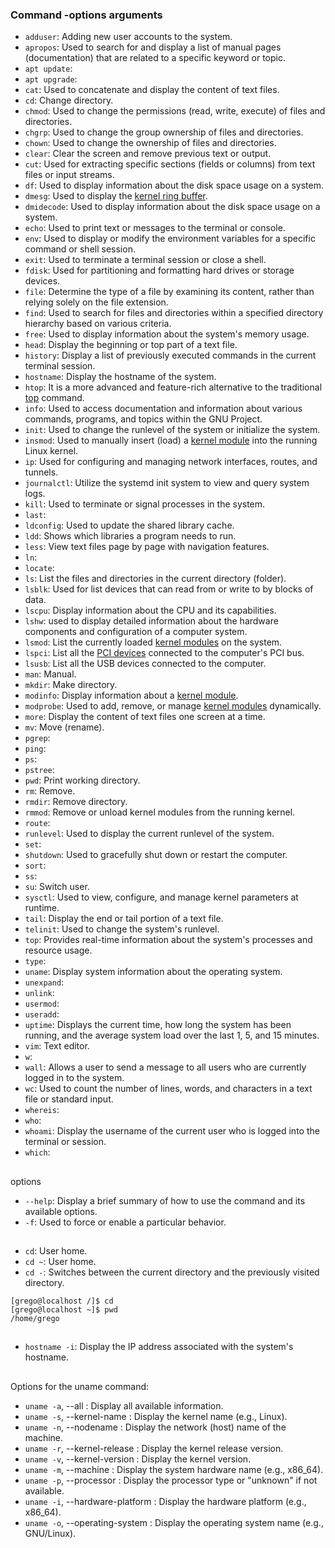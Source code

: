 ### Command -options arguments

- `adduser`: Adding new user accounts to the system.
- `apropos`: Used to search for and display a list of manual pages (documentation) that are related to a specific keyword or topic.
- `apt update`: 
- `apt upgrade`:
- `cat`: Used to concatenate and display the content of text files.
- `cd`: Change directory.
- `chmod`: Used to change the permissions (read, write, execute) of files and directories.
- `chgrp`: Used to change the group ownership of files and directories.
- `chown`: Used to change the ownership of files and directories.
- `clear`: Clear the screen and remove previous text or output.
- `cut`: Used for extracting specific sections (fields or columns) from text files or input streams.
- `df`: Used to display information about the disk space usage on a system.
- `dmesg`: Used to display the [kernel ring buffer](https://github.com/guilhermemoraes1/commands/blob/main/lpic.md#kernel-ring-buffer).
- `dmidecode`: Used to display information about the disk space usage on a system.
- `echo`: Used to print text or messages to the terminal or console.
- `env`: Used to display or modify the environment variables for a specific command or shell session.
- `exit`: Used to terminate a terminal session or close a shell.
- `fdisk`: Used for partitioning and formatting hard drives or storage devices.
- `file`: Determine the type of a file by examining its content, rather than relying solely on the file extension.
- `find`: Used to search for files and directories within a specified directory hierarchy based on various criteria.
- `free`: Used to display information about the system's memory usage.
- `head`: Display the beginning or top part of a text file.
- `history`: Display a list of previously executed commands in the current terminal session. 
- `hostname`: Display the hostname of the system.
- `htop`: It is a more advanced and feature-rich alternative to the traditional [top](#top) command.
- `info`: Used to access documentation and information about various commands, programs, and topics within the GNU Project.
- `init`: Used to change the runlevel of the system or initialize the system.
- `insmod`: Used to manually insert (load) a [kernel module](https://github.com/guilhermemoraes1/commands/blob/main/lpic.md#kernel-modules) into the running Linux kernel.
- `ip`: Used for configuring and managing network interfaces, routes, and tunnels.
- `journalctl`: Utilize the systemd init system to view and query system logs.
- `kill`: Used to terminate or signal processes in the system.
- `last`: 
- `ldconfig`: Used to update the shared library cache.
- `ldd`: Shows which libraries a program needs to run.
- `less`: View text files page by page with navigation features.
- `ln`: 
- `locate`: 
- `ls`: List the files and directories in the current directory (folder).
- `lsblk`: Used for list devices that can read from or write to by blocks of data.
- `lscpu`: Display information about the CPU and its capabilities.
- `lshw`: used to display detailed information about the hardware components and configuration of a computer system.
- `lsmod`: List the currently loaded [kernel modules](https://github.com/guilhermemoraes1/commands/blob/main/lpic.md#kernel-modules) on the system.
- `lspci`: List all the [PCI devices](https://github.com/guilhermemoraes1/commands/blob/main/lpic.md#pci) connected to the computer's PCI bus.
- `lsusb`: List all the USB  devices connected to the computer.
- `man`: Manual.
- `mkdir`: Make directory.
- `modinfo`: Display information about a [kernel module](https://github.com/guilhermemoraes1/commands/blob/main/lpic.md#kernel-modules).
- `modprobe`: Used to add, remove, or manage [kernel modules](https://github.com/guilhermemoraes1/commands/blob/main/lpic.md#kernel-modules) dynamically.
- `more`: Display the content of text files one screen at a time.
- `mv`: Move (rename).
- `pgrep`:
- `ping`:
- `ps`:
- `pstree`: 
- `pwd`: Print working directory.
- `rm`: Remove.
- `rmdir`: Remove directory.
- `rmmod`: Remove or unload kernel modules from the running kernel.
- `route`: 
- `runlevel`: Used to display the current runlevel of the system.
- `set`: 
- `shutdown`: Used to gracefully shut down or restart the computer.
- `sort`:
- `ss`: 
- `su`: Switch user.
- `sysctl`: Used to view, configure, and manage kernel parameters at runtime.
- `tail`: Display the end or tail portion of a text file.
- `telinit`: Used to change the system's runlevel.
- <a name="top"></a>`top`: Provides real-time information about the system's processes and resource usage.
- `type`: 
- `uname`: Display system information about the operating system.
- `unexpand`:
- `unlink`: 
- `usermod`:
- `useradd`:
- `uptime`: Displays the current time, how long the system has been running, and the average system load over the last 1, 5, and 15 minutes.
- `vim`: Text editor.
- `w`: 
- `wall`: Allows a user to send a message to all users who are currently logged in to the system.
- `wc`: Used to count the number of lines, words, and characters in a text file or standard input.
- `whereis`:
- `who`: 
- `whoami`: Display the username of the current user who is logged into the terminal or session.
- `which`: 

##
options

- `--help`: Display a brief summary of how to use the command and its available options.
- `-f`:  Used to force or enable a particular behavior.

##

- `cd`: User home.
- `cd ~`: User home.
- `cd -`: Switches between the current directory and the previously visited directory.

``` console
[grego@localhost /]$ cd
[grego@localhost ~]$ pwd
/home/grego
```

## 

- `hostname -i`: Display the IP address associated with the system's hostname.

## 

Options for the uname command:

- `uname -a`, --all            : Display all available information.
- `uname -s`, --kernel-name    : Display the kernel name (e.g., Linux).
- `uname -n`, --nodename       : Display the network (host) name of the machine.
- `uname -r`, --kernel-release : Display the kernel release version.
- `uname -v`, --kernel-version : Display the kernel version.
- `uname -m`, --machine        : Display the system hardware name (e.g., x86_64).
- `uname -p`, --processor      : Display the processor type or "unknown" if not available.
- `uname -i`, --hardware-platform : Display the hardware platform (e.g., x86_64).
- `uname -o`, --operating-system : Display the operating system name (e.g., GNU/Linux).
